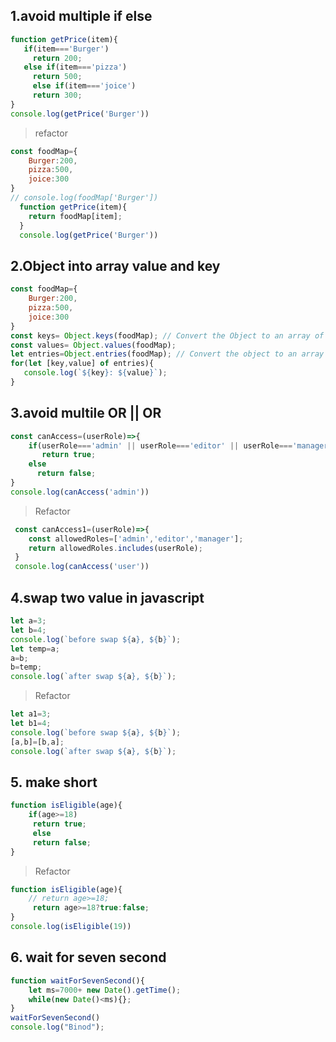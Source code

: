 ## 1.avoid multiple if else 
 ``` javascript
function getPrice(item){
    if(item==='Burger')
      return 200;
    else if(item==='pizza')
      return 500;
      else if(item==='joice')
      return 300;
}
console.log(getPrice('Burger'))
```
>refactor
``` javascript
const foodMap={
    Burger:200,
    pizza:500,
    joice:300
}
// console.log(foodMap['Burger'])
  function getPrice(item){
    return foodMap[item];
  }
  console.log(getPrice('Burger'))
  ```
## 2.Object into array value and key
```javascript
const foodMap={
    Burger:200,
    pizza:500,
    joice:300
}
const keys= Object.keys(foodMap); // Convert the Object to an array of key
const values= Object.values(foodMap);
let entries=Object.entries(foodMap); // Convert the object to an array of key-value pairs
for(let [key,value] of entries){
   console.log(`${key}: ${value}`);
}
```
## 3.avoid multile OR || OR
``` javascript
const canAccess=(userRole)=>{
    if(userRole==='admin' || userRole==='editor' || userRole==='manager')
       return true;
    else
      return false;
}
console.log(canAccess('admin'))
```
>Refactor
``` javascript
 const canAccess1=(userRole)=>{
    const allowedRoles=['admin','editor','manager'];
    return allowedRoles.includes(userRole);
 }
 console.log(canAccess('user'))
 ```
## 4.swap two value in javascript
``` javascript
let a=3;
let b=4;
console.log(`before swap ${a}, ${b}`);
let temp=a;
a=b;
b=temp;
console.log(`after swap ${a}, ${b}`);
 ```
>Refactor
``` javascript
let a1=3;
let b1=4;
console.log(`before swap ${a}, ${b}`);
[a,b]=[b,a];
console.log(`after swap ${a}, ${b}`);
```


## 5. make short
``` javascript
function isEligible(age){
    if(age>=18)
     return true;
     else 
     return false;
}
```
>Refactor
```javascript
function isEligible(age){
    // return age>=18;
     return age>=18?true:false;
}
console.log(isEligible(19))
```
## 6. wait for seven second
``` javascript
function waitForSevenSecond(){
    let ms=7000+ new Date().getTime();
    while(new Date()<ms){};
}
waitForSevenSecond()
console.log("Binod");
```